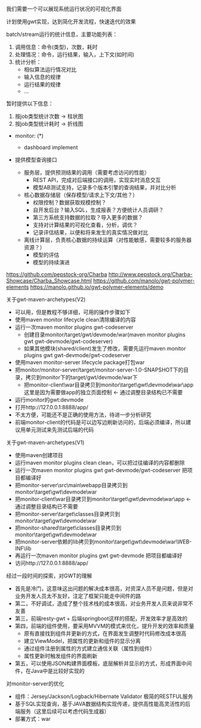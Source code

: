 我们需要一个可以展现系统运行状况的可视化界面

计划使用gwt实现，达到简化开发流程，快速迭代的效果

batch/stream运行的统计信息，主要功能列表：
1. 调用信息：命令(类型)，次数，耗时
2. 处理情况：命令，运行结果，输入，上下文(如时间)
3. 统计分析：
   - 相似算法运行情况对比
   - 输入信息的规律
   - 运行结果的规律
   - ...

暂时提供以下信息：
1. 按job类型统计次数 -> 柱状图
2. 按job类型统计耗时 -> 折线图

- monitor: (*)
  - dashboard implement

- 提供模型查询接口
  - 服务层，提供预测结果的调用（需要考虑访问的性能）
    - REST API，完成对后端接口的调用，实现实时消息交互
    - 模型AB测试支持，记录多个版本引擎的查询结果，并对比分析
  - 核心数据存储层（保存模型/请求上下文/其他？）
    - 权限控制？数据获取规模控制？
    - 自开发后台？输入SQL，生成报表？方便统计人员调研？
    - 第三方系统支持数据的拉取？导入更多的数据？
    - 支持对计算结果的可视化查看，分析，调优？
    - 记录评估结果，以便和将来发生的真实情况做对比
  - 离线计算层，负责核心数据的持续运算（对性能敏感，需要较多的服务器资源？）
    - 模型的评估
    - 模型的持续演进

https://github.com/pepstock-org/Charba
http://www.pepstock.org/Charba-Showcase/Charba_Showcase.html
https://github.com/manolo/gwt-polymer-elements
https://manolo.github.io/gwt-polymer-elements/demo


关于gwt-maven-archetypes(V2)
- 可以用，但是教程不够详细，可用的操作步骤如下
- 使用maven monitor lifecycle clean清除编译的内容
- 运行一次maven monitor plugins gwt-codeserver
  - 创建目录monitor/target/gwt/devmode/war(maven monitor plugins gwt gwt-devmode/gwt-codeserver)
  - 如果其他模块(shared/client)发生了修改，需要先运行maven monitor plugins gwt gwt-devmode/gwt-codeserver
- 使用maven monitor-server lifecycle package打包war
- 把monitor/monitor-server/target/monitor-server-1.0-SNAPSHOT下的目录，拷贝到monitor下的target/gwt/devmode/war下
  - 把monitor-client\war目录拷贝到monitor\target\gwt\devmode\war\app 这里是因为需要做app的独立页面控制 <- 通过调整目录结构已不需要
- 运行monitor的gwt:devmode
- 打开http://127.0.0.1:8888/app/
- 不太方便，可能还不是正确的使用方法，待进一步分析研究
- 前端monitor-client的代码是可以边写边刷新访问的，后端必须编译，所以建议用单元测试来先测试后端的代码

关于gwt-maven-archetypes(V1)
- 使用maven创建项目
- 运行maven monitor plugins clean clean，可以把过往编译的内容都删除
- 运行一次maven monitor plugins gwt gwt-devmode/gwt-codeserver 把项目都编译好
- 把monitor-server\src\main\webapp目录拷贝到monitor\target\gwt\devmode\war
- 把monitor-client\war目录拷贝到monitor\target\gwt\devmode\war\app <- 通过调整目录结构已不需要
- 把monitor-server\target\classes目录拷贝到monitor\target\gwt\devmode\war
- 把monitor-shared\target\classes目录拷贝到monitor\target\gwt\devmode\war
- 把monitor-server依赖的lib拷贝到monitor\target\gwt\devmode\war\WEB-INF\lib
- 再运行一次maven monitor plugins gwt gwt-devmode 把项目都编译好
- 访问http://127.0.0.1:8888/app/


经过一段时间的探索，对GWT的理解
- 首先是冷门，这意味这出问题的解决成本很高，对资深人员不是问题，但是对业务开发人员太不友好，注定了框架只能走中间件的路
- 第二，不好调试，造成了整个技术栈的成本很高，对业务开发人员来说非常不友善
- 第三，前端resty-gwt + 后端springboot这样的搭配，开发效率才是高效的
- 第四，前端的组件使用，要采用MVVM的模式来优化，提升开发的效率和质量
  - 原有直接找到组件并更新的方式，在界面发生调整时代码修改成本很高
  - 建立ViewModel，把属性的更新和组件的显示分离
  - 通过组件注册到属性的方式建立通信关联（属性到组件）
  - 属性更新时触发组件的界面刷新
- 第五，可以使用JSON构建界面模板，底层解析并显示的方式，形成界面中间件，在Java中是比较好实现的


对monitor-server的优化
- 组件：Jersey/Jackson/Logback/Hibernate Validator 极简的RESTFUL服务
- 基于SQL实现查询，基于JAVA数据结构实现传递，提供高性能高灵活性的后端服务（这里后续可以考虑代码生成器）
- 部署方式：war

